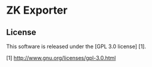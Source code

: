 ZK Exporter
========
License
-------
This software is released under the [GPL 3.0 license] [1].

[1] http://www.gnu.org/licenses/gpl-3.0.html